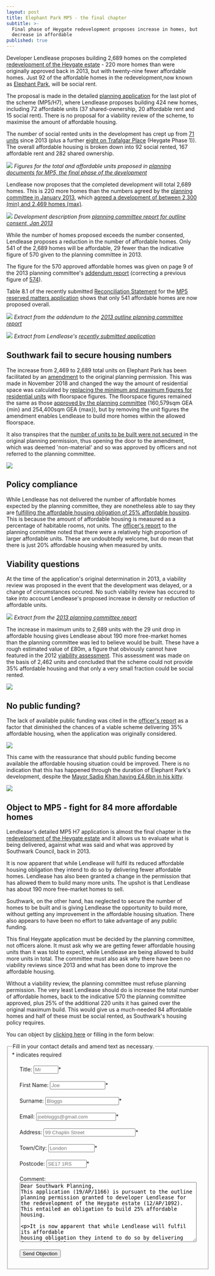 ```yaml
---
layout: post
title: Elephant Park MP5 - the final chapter
subtitle: >-
  Final phase of Heygate redevelopment proposes increase in homes, but with
  decrease in affordable
published: true
---
```

Developer Lendlease proposes building 2,689 homes on the completed [redevelopment of the Heygate estate](http://35percent.org/heygate-regeneration-faq) - 220 more homes than were originally approved back in 2013, but with twenty-nine fewer affordable homes.  Just 92 of the affordable homes in the redevelopment,now known as [Elephant Park](http://elephantpark.co.uk), will be social rent.  
 
The proposal is made in the detailed [planning application](https://planning.southwark.gov.uk/online-applications-old/applicationDetails.do?activeTab=makeComment&keyVal=_STHWR_DCAPR_9582742) for the last plot of the scheme (MP5/H7), where Lendlease proposes building 424 new homes, including 72 affordable units (37 shared-ownership, 20 affordable rent and 15 social rent).  There is no proposal for a viability review of the scheme, to maximise the amount of affordable housing.

The number of social rented units in the development has crept up from [71 units](http://35percent.org/2013-01-13-will-the-planning-committee-see-sense/) since 2013 (plus a further [eight on Trafalgar Place](http://planbuild.southwark.gov.uk/documents/?GetDocument=%7b%7b%7b!DcDunvLF2MOAcCag9FShbg%3d%3d!%7d%7d%7d) (Heygate Phase 1)). The overall affordable housing is broken down into 92 social rented, 167 affordable rent and 282 shared ownership.

![](http://35percent.org/img/epark92socialrent.jpg)
*Figures for the total and affordable units proposed in [planning documents for MP5, the final phase of the development](http://planbuild.southwark.gov.uk/documents/?GetDocument=%7b%7b%7b!Mz5nzvZX38X%2fWRNbT2Vd6A%3d%3d!%7d%7d%7d)*

Lendlease now proposes that the completed development will total 2,689 homes.  This is 220 more homes than the numbers agreed by the [planning committee in January 2013](http://moderngov.southwark.gov.uk/mgAi.aspx?ID=27221), which [agreed a development of between 2,300 (min) and 2,469 homes (max)](http://planbuild.southwark.gov.uk/documents/?GetDocument=%7b%7b%7b!Q7K%2bVQ5GwV3kVWHHRXBCqg%3d%3d!%7d%7d%7d).

![](http://35percent.org/img/orheygate.png)
*Development description from [planning committee report for outline consent, Jan 2013](http://planbuild.southwark.gov.uk/documents/?GetDocument=%7b%7b%7b!Q7K%2bVQ5GwV3kVWHHRXBCqg%3d%3d!%7d%7d%7d)*

While the number of homes proposed exceeds the number consented, Lendlease proposes a reduction in the number of affordable homes. Only 541 of the 2,689 homes will be affordable, 29 fewer than the indicative figure of 570 given to the planning committee in 2013.  

The figure for the 570 approved affordable homes was given on page 9 of the 2013 planning committee's [addendum report](http://planbuild.southwark.gov.uk/documents/?GetDocument=%7b%7b%7b!Q7K%2bVQ5GwV3kVWHHRXBCqg%3d%3d!%7d%7d%7d)   (correcting a previous figure of [574](http://planbuild.southwark.gov.uk/documents/?GetDocument=%7b%7b%7b!swSywGCW3zgzV1miHXgXSg%3d%3d!%7d%7d%7d)).

Table 8.1 of the recently submitted [Reconciliation Statement](http://planbuild.southwark.gov.uk/documents/?GetDocument=%7b%7b%7b!ODWxL4QoZvkgXXbACxb5vg%3d%3d!%7d%7d%7d) for the [MP5 reserved matters application](https://planning.southwark.gov.uk/online-applications/applicationDetails.do?activeTab=externalDocuments&keyVal=_STHWR_DCAPR_9582742) shows that only 541 affordable homes are now proposed overall. 

![](http://35percent.org/img/para163.png)
*Extract from the addendum to the [2013 outline planning committee report](http://planbuild.southwark.gov.uk/documents/?GetDocument=%7b%7b%7b!Q7K%2bVQ5GwV3kVWHHRXBCqg%3d%3d!%7d%7d%7d)*

![](http://35percent.org/img/reconc.png)
*Extract from Lendlease's [recently submitted application](http://planbuild.southwark.gov.uk/documents/?GetDocument=%7b%7b%7b!Q7K%2bVQ5GwV3kVWHHRXBCqg%3d%3d!%7d%7d%7d)*
 
## Southwark fail to secure housing numbers

The increase from 2,469 to 2,689 total units on Elephant Park  has been facilitated by an [amendment](http://planbuild.southwark.gov.uk/documents/?casereference=18/AP/3225&system=DC) to the original planning permission.  This was made in November 2018 and changed the way the amount of residential space was calculated by [replacing the minimum and maximum figures for residential units](http://planbuild.southwark.gov.uk/documents/?GetDocument=%7b%7b%7b!s8fyBoziHiy%2fr1TPdwL8eQ%3d%3d!%7d%7d%7d) with floorspace figures. The floorspace figures remained the same as those [approved by the planning committee](http://planbuild.southwark.gov.uk/documents/?GetDocument=%7b%7b%7b!hgyBVuEH%2b8BxXry2bGRAtA%3d%3d!%7d%7d%7d)   (160,579sqm GEA {min} and 254,400sqm GEA {max}), but by removing the unit figures the amendment enables Lendlease to build more homes within the allowed floorspace.

It also transpires that the [number of units to be built were not secured](http://planbuild.southwark.gov.uk/documents/?GetDocument=%7b%7b%7b!RmPsohICrz2DqmiiC%2fGX%2fQ%3d%3d!%7d%7d%7d) in the original planning permission, thus opening the door to the amendment, which was deemed 'non-material' and so was approved by officers and not referred to the planning committee.
 
![](http://35percent.org/img/orpara8.png)

## Policy compliance

While Lendlease has not delivered the number of affordable homes expected by the planning committee, they are nonetheless able to say they are [fulfilling the affordable housing obligation of 25% affordable housing](http://planbuild.southwark.gov.uk/documents/?GetDocument=%7b%7b%7b!ODWxL4QoZvkgXXbACxb5vg%3d%3d!%7d%7d%7d).  This is because the amount of affordable housing is measured as a percentage of habitable rooms, not units. The [officer's report](http://planbuild.southwark.gov.uk/documents/?GetDocument=%7b%7b%7b!swSywGCW3zgzV1miHXgXSg%3d%3d!%7d%7d%7d) to the planning committee noted that there were a relatively high proportion of larger affordable units.
These are undoubtedly welcome, but do mean that there is just 20% affordable housing when measured by units. 

## Viability questions

At the time of the application's original determination in 2013, a viability review was proposed in the event that the development was delayed, or a change of circumstances occured. No such viability review has occured to take into account Lendlease's proposed increase in density or reduction of affordable units.

![](http://35percent.org/img/vrev.png)
*Extract from the [2013 planning committee report](http://planbuild.southwark.gov.uk/documents/?GetDocument=%7b%7b%7b!Q7K%2bVQ5GwV3kVWHHRXBCqg%3d%3d!%7d%7d%7d)*

The increase in maximum units to 2,689 units with the 29 unit drop in affordable housing gives Lendlease about 190 more free-market homes than the planning committee was led to believe would be built.  These have a rough estimated value of £80m, a figure that obviously cannot have featured in the 2012 [viability assessment](http://crappistmartin.github.io/images/HeygateViabilityAssessment_MainReport.pdf).  This assessment was made on the basis of 2,462 units and concluded that the scheme could not provide 35% affordable housing and that only a very small fraction could be social rented.

![](http://35percent.org/img/orfigs.png)
 
## No public funding?

The lack of available public funding was cited in the [officer's report](http://planbuild.southwark.gov.uk/documents/?GetDocument=%7b%7b%7b!swSywGCW3zgzV1miHXgXSg%3d%3d!%7d%7d%7d) as a factor that diminished the chances of a viable scheme delivering 35% affordable housing, when the application was originally considered.

![](http://35percent.org/img/gfunding1.png)

This came with the reassurance that should public funding become available the affordable housing situation could be improved.  There is no indication that this has happened through the duration of Elephant Park's development, despite the [Mayor Sadiq Khan having £4.6bn in his kitty](https://www.london.gov.uk/what-we-do/housing-and-land/homes-londoners-affordable-homes-programme-2016-21).

![](http://35percent.org/img/gfunding2.png)


## Object to MP5 - fight for 84 more affordable homes
 
Lendlease's detailed MP5 H7 application is almost the final chapter in the [redevelopment of the Heygate estate](http://35percent.org/heygate-regeneration-faq/) and it allows us to evaluate what is being delivered, against what was said and what was approved by Southwark Council, back in 2013.

It is now apparent that while Lendlease will fulfil its reduced affordable housing obligation they intend to do so by delivering fewer affordable homes. Lendlease has also been granted a change in the permission that has allowed them to build many more units.  The upshot is that Lendlease has about 190 more free-market homes to sell.

Southwark, on the other hand, has neglected to secure the number of homes to be built and is giving Lendlease the opportunity to build more, without getting any improvement in the affordable housing situation. There also appears to have been no effort to take advantage of any public funding. 

This final Heygate application must be decided by the planning committee, not officers alone.  It must ask why we are getting fewer affordable housing units than it was told to expect, while Lendlease are being allowed to build more units in total.  The committee must also ask why there have been no viability reviews since 2013 and what has been done to improve the affordable housing.

Without a viability review, the planning committee must refuse planning permission. The very least Lendlease should do is increase the total number of affordable homes, back to the indicative 570 the planning committee approved, plus 25% of the additional 220 units it has gained over the original maximum build.  This would give us a much-needed 84 affordable homes and half of these must be social rented, as Southwark's housing policy requires.

You can object by [clicking here](https://planning.southwark.gov.uk/online-applications/applicationDetails.do?activeTab=makeComment&keyVal=_STHWR_DCAPR_9582742) or filling in the form below:
<form id="form5" action="https://thirtyfivepercent.herokuapp.com/" method="post"> 
<fieldset><legend>Fill in your contact details and amend text as necessary.</legend>
<div id="mc_embed_signup">
<div class="indicates-required"><span class="asterisk">*</span> indicates required</div>
<p class="first" style="margin:20px">
        <label for="name">Title:</label>
        <input type="text" name="title" id="title" size="5" placeholder="Mr" /><span class="asterisk">*</span>
  </p>
<p style="margin:20px">
        <label for="email">First Name:</label>
        <input type="text" name="firstname" id="firstname" size="15" placeholder="Joe"/><span class="asterisk">*</span>
  </p>
<p style="margin:20px">
        <label for="email">Surname:</label>
        <input type="text" name="surname" id="surname" size="21" placeholder="Bloggs"/><span class="asterisk">*</span>
  </p>
  <p style="margin:20px">
        <label for="email">Email:</label>
        <input type="text" name="email" id="email" size="23" placeholder="joebloggs@gmail.com"/><span class="asterisk">*</span>
  </p>
  <p style="margin:20px">
        <label for="address">Address:</label>
        <input type="text" name="address" id="address" size="27" placeholder="99 Chaplin Street"/><span class="asterisk">*</span>
  </p>
  <p style="margin:20px">
        <label for="address">Town/City:</label>
        <input type="text" name="city" id="city" size="12" placeholder="London"/><span class="asterisk">*</span>
  </p>
  <p style="margin:20px">
        <label for="postcode">Postcode:</label>
        <input type="text" name="postcode" id="postcode" size="10" placeholder="SE17 1RS"/><span class="asterisk">*</span>
  </p>
   <p style="margin:20px">
        <label for="message">Comment:</label>
        <textarea name="message" id="message" cols="55" rows="10">Dear Southwark Planning,
This application (19/AP/1166) is pursuant to the outline planning permission granted to developer Lendlease for the redevelopment of the Heygate estate (12/AP/1092). This entailed an obligation to build 25% affordable housing.
 
It is now apparent that while Lendlease will fulfil its affordable housing obligation they intend to do so by delivering fewer affordable homes than the planning committee were told would be delivered when they gave approval for the redevelopment. The committee was told there would be 570 affordable homes, while Lendlease now proposes to deliver only 541.

Since permission was given Lendlease has also been granted a change to that permission that will allow them to build 220 more units than the original maximum.
Southwark, on the other hand, has neglected to secure the number of homes to be built and gave Lendlease the opportunity to build more, without getting any improvement in the affordable housing situation. There also appears to have been no effort to take advantage of any public funding.

This final Heygate application must be decided by the planning committee, not officers alone. It must ask why we are getting fewer affordable housing units than it was told to expect, while Lendlease were allowed to build more units in total. The committee must also ask why there have been no viability assessments or reviews since 2013 and what has been done to improve the affordable housing.

There should be a viability review in order to reflect the increase in density and the planning committee must refuse planning permission, unless Lendlease increases the total number of affordable homes, back to the indicative 570 the planning committee approved, plus 25% of the additional 220 units it has gained over the original maximum build. This would give us a much-needed 84 affordable homes and half of these must be social rented, as Southwark's planning policy requires.

Yours sincerely,
</textarea>
  </p>
  <p class="submit" style="margin:20px"><button type="submit">Send Objection</button></p>
</div>
   </fieldset>
  </form>

<meta name="twitter:card" content="summary" />
<meta name="twitter:title" content="Elephant Park MP5 - the final chapter" />
<meta name="twitter:description" content="Final phase of Heygate scheme proposes increasing overall number of homes while reducing affordable. " />
<meta name="twitter:image" content="http://35percent.org/img/epark92socialrent.jpg" />
